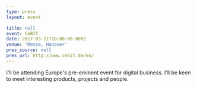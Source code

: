```yaml
---
type: press
layout: event

title: null
event: CeBIT
date: 2017-03-21T10:00:00.000Z
venue: 'Messe, Hanover'
pres_source: null
pres_url: http://www.cebit.de/en/
---
```


I'll be attending Europe's pre-eminent event for digital business. I'll be keen to meet interesting products, projects and people.
